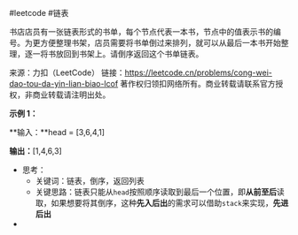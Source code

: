 #leetcode #链表

书店店员有一张链表形式的书单，每个节点代表一本书，节点中的值表示书的编号。为更方便整理书架，店员需要将书单倒过来排列，就可以从最后一本书开始整理，逐一将书放回到书架上。请倒序返回这个书单链表。

来源：力扣（LeetCode）
链接：https://leetcode.cn/problems/cong-wei-dao-tou-da-yin-lian-biao-lcof
著作权归领扣网络所有。商业转载请联系官方授权，非商业转载请注明出处。

**示例 1：**

**输入：**head = [3,6,4,1]

**输出：**[1,4,6,3]

- 思考：
	- 关键词：链表，倒序，返回列表
	- 关键思路：链表只能从`head`按照顺序读取到最后一个位置，即**从前至后**读取，如果想要将其倒序，这种**先入后出**的需求可以借助`stack`来实现，**先进后出**
- 
